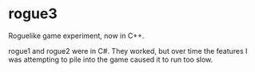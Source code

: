# rogue3
Roguelike game experiment, now in C++.

rogue1 and rogue2 were in C#.  They worked, but over time the features I was attempting to pile into the game caused it to run too slow.

